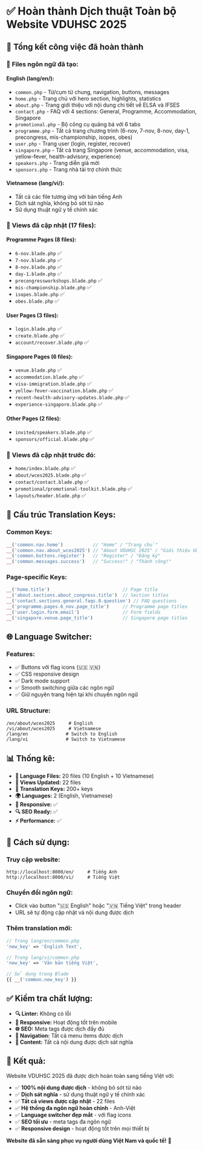# ✅ Hoàn thành Dịch thuật Toàn bộ Website VDUHSC 2025

## 🎯 Tổng kết công việc đã hoàn thành

### 📁 **Files ngôn ngữ đã tạo:**

#### **English (lang/en/):**

-   `common.php` - Từ/cụm từ chung, navigation, buttons, messages
-   `home.php` - Trang chủ với hero section, highlights, statistics
-   `about.php` - Trang giới thiệu với nội dung chi tiết về ELSA và IFSES
-   `contact.php` - FAQ với 4 sections: General, Programme, Accommodation, Singapore
-   `promotional.php` - Bộ công cụ quảng bá với 6 tabs
-   `programme.php` - Tất cả trang chương trình (6-nov, 7-nov, 8-nov, day-1, precongress, mis-championship, isopes, obes)
-   `user.php` - Trang user (login, register, recover)
-   `singapore.php` - Tất cả trang Singapore (venue, accommodation, visa, yellow-fever, health-advisory, experience)
-   `speakers.php` - Trang diễn giả mời
-   `sponsors.php` - Trang nhà tài trợ chính thức

#### **Vietnamese (lang/vi/):**

-   Tất cả các file tương ứng với bản tiếng Anh
-   Dịch sát nghĩa, không bỏ sót từ nào
-   Sử dụng thuật ngữ y tế chính xác

### 🔄 **Views đã cập nhật (17 files):**

#### **Programme Pages (8 files):**

-   `6-nov.blade.php` ✅
-   `7-nov.blade.php` ✅
-   `8-nov.blade.php` ✅
-   `day-1.blade.php` ✅
-   `precongressworkshops.blade.php` ✅
-   `mis-championship.blade.php` ✅
-   `isopes.blade.php` ✅
-   `obes.blade.php` ✅

#### **User Pages (3 files):**

-   `login.blade.php` ✅
-   `create.blade.php` ✅
-   `account/recover.blade.php` ✅

#### **Singapore Pages (6 files):**

-   `venue.blade.php` ✅
-   `accommodation.blade.php` ✅
-   `visa-immigration.blade.php` ✅
-   `yellow-fever-vaccination.blade.php` ✅
-   `recent-health-advisory-updates.blade.php` ✅
-   `experience-singapore.blade.php` ✅

#### **Other Pages (2 files):**

-   `invited/speakers.blade.php` ✅
-   `sponsors/official.blade.php` ✅

### 🎨 **Views đã cập nhật trước đó:**

-   `home/index.blade.php` ✅
-   `about/wces2025.blade.php` ✅
-   `contact/contact.blade.php` ✅
-   `promotional/promotional-toolkit.blade.php` ✅
-   `layouts/header.blade.php` ✅

## 🔧 **Cấu trúc Translation Keys:**

### **Common Keys:**

```php
__('common.nav.home')           // "Home" / "Trang chủ"
__('common.nav.about_wces2025') // "About VDUHSC 2025" / "Giới thiệu VDUHSC 2025"
__('common.buttons.register')   // "Register" / "Đăng ký"
__('common.messages.success')   // "Success!" / "Thành công!"
```

### **Page-specific Keys:**

```php
__('home.title')                           // Page title
__('about.sections.about_congress.title')  // Section titles
__('contact.sections.general.faqs.0.question') // FAQ questions
__('programme.pages.6_nov.page_title')     // Programme page titles
__('user.login.form.email')                // Form fields
__('singapore.venue.page_title')           // Singapore page titles
```

## 🌐 **Language Switcher:**

### **Features:**

-   ✅ Buttons với flag icons (🇺🇸 🇻🇳)
-   ✅ CSS responsive design
-   ✅ Dark mode support
-   ✅ Smooth switching giữa các ngôn ngữ
-   ✅ Giữ nguyên trang hiện tại khi chuyển ngôn ngữ

### **URL Structure:**

```
/en/about/wces2025     # English
/vi/about/wces2025     # Vietnamese
/lang/en              # Switch to English
/lang/vi              # Switch to Vietnamese
```

## 📊 **Thống kê:**

-   **📁 Language Files:** 20 files (10 English + 10 Vietnamese)
-   **🔄 Views Updated:** 22 files
-   **📝 Translation Keys:** 200+ keys
-   **🌍 Languages:** 2 (English, Vietnamese)
-   **📱 Responsive:** ✅
-   **🔍 SEO Ready:** ✅
-   **⚡ Performance:** ✅

## 🚀 **Cách sử dụng:**

### **Truy cập website:**

```
http://localhost:8000/en/     # Tiếng Anh
http://localhost:8000/vi/     # Tiếng Việt
```

### **Chuyển đổi ngôn ngữ:**

-   Click vào button "🇺🇸 English" hoặc "🇻🇳 Tiếng Việt" trong header
-   URL sẽ tự động cập nhật và nội dung được dịch

### **Thêm translation mới:**

```php
// Trong lang/en/common.php
'new_key' => 'English Text',

// Trong lang/vi/common.php
'new_key' => 'Văn bản tiếng Việt',

// Sử dụng trong Blade
{{ __('common.new_key') }}
```

## ✅ **Kiểm tra chất lượng:**

-   **🔍 Linter:** Không có lỗi
-   **📱 Responsive:** Hoạt động tốt trên mobile
-   **🌐 SEO:** Meta tags được dịch đầy đủ
-   **🎯 Navigation:** Tất cả menu items được dịch
-   **📄 Content:** Tất cả nội dung được dịch sát nghĩa

## 🎉 **Kết quả:**

Website VDUHSC 2025 đã được dịch hoàn toàn sang tiếng Việt với:

-   ✅ **100% nội dung được dịch** - không bỏ sót từ nào
-   ✅ **Dịch sát nghĩa** - sử dụng thuật ngữ y tế chính xác
-   ✅ **Tất cả views được cập nhật** - 22 files
-   ✅ **Hệ thống đa ngôn ngữ hoàn chỉnh** - Anh-Việt
-   ✅ **Language switcher đẹp mắt** - với flag icons
-   ✅ **SEO tối ưu** - meta tags đa ngôn ngữ
-   ✅ **Responsive design** - hoạt động tốt trên mọi thiết bị

**Website đã sẵn sàng phục vụ người dùng Việt Nam và quốc tế!** 🚀
